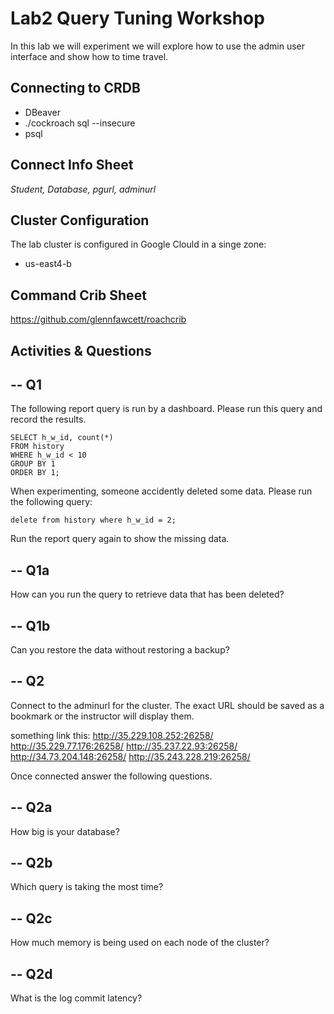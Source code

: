 # Lab2 Query Tuning Workshop

In this lab we will experiment we will explore how to use the admin user interface and show how to time travel.


## Connecting to CRDB

* DBeaver
* ./cockroach sql --insecure
* psql 

## Connect Info Sheet

*Student, Database, pgurl, adminurl*


## Cluster Configuration
The lab cluster is configured in Google Clould in a singe zone:

* us-east4-b


## Command Crib Sheet

https://github.com/glennfawcett/roachcrib



## Activities & Questions

--  Q1
--
The following report query is run by a dashboard.  Please run this query and record the results.

```
SELECT h_w_id, count(*) 
FROM history 
WHERE h_w_id < 10 
GROUP BY 1 
ORDER BY 1;
```

When experimenting, someone accidently deleted some data.  Please run the following query:
```
delete from history where h_w_id = 2;
```

Run the report query again to show the missing data.

-- Q1a
--
How can you run the query to retrieve data that has been deleted?


-- Q1b
--
Can you restore the data without restoring a backup?

-- Q2
--
Connect to the adminurl for the cluster.  The exact URL should be saved as a bookmark or the instructor will display them.

something link this:
   http://35.229.108.252:26258/
   http://35.229.77.176:26258/
   http://35.237.22.93:26258/
   http://34.73.204.148:26258/
   http://35.243.228.219:26258/


Once connected answer the following questions.

-- Q2a
--
How big is your database?


-- Q2b
--
Which query is taking the most time?

-- Q2c
--
How much memory is being used on each node of the cluster?

-- Q2d
--
What is the log commit latency?
